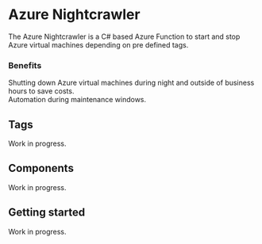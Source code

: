 # Azure Nightcrawler

The Azure Nightcrawler is a C# based Azure Function to start and stop Azure virtual machines depending on pre defined tags.

### Benefits
Shutting down Azure virtual machines during night and outside of business hours to save costs.  
Automation during maintenance windows.

## Tags
Work in progress.

## Components
Work in progress.

## Getting started
Work in progress.
